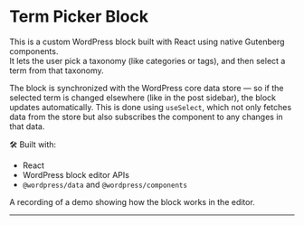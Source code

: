 # Term Picker Block

This is a custom WordPress block built with React using native Gutenberg components.  
It lets the user pick a taxonomy (like categories or tags), and then select a term from that taxonomy.

The block is synchronized with the WordPress core data store — so if the selected term is changed elsewhere (like in the post sidebar), the block updates automatically. This is done using `useSelect`, which not only fetches data from the store but also subscribes the component to any changes in that data.

🛠 Built with:

-   React
-   WordPress block editor APIs
-   `@wordpress/data` and `@wordpress/components`

A recording of a demo showing how the block works in the editor.

---

